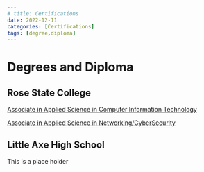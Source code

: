 ```yaml
---
# title: Certifications
date: 2022-12-11
categories: [Certifications]
tags: [degree,diploma]
---
```


# Degrees and Diploma

## Rose State College

[Associate in Applied Science in Computer Information Technology](/PDF-Doc-Folder/AAS-DBDEV-Degree.pdf)

[Associate in Applied Science in Networking/CyberSecurity](/PDF-Doc-Folder/AAS-NET-CYB-Degree.pdf)

## Little Axe High School

This is a place holder
